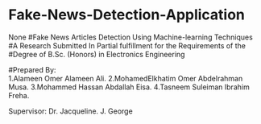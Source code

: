 # Fake-News-Detection-Application
None
#Fake News Articles Detection Using Machine-learning Techniques
#A Research Submitted In Partial fulfillment for the Requirements of the
#Degree of B.Sc. (Honors) in Electronics Engineering

#Prepared By:            
1.Alameen Omer Alameen Ali.
2.MohamedElkhatim Omer Abdelrahman Musa.
3.Mohammed Hassan Abdallah Eisa.
4.Tasneem Suleiman Ibrahim Freha.



Supervisor:
 Dr. Jacqueline. J. George
